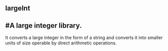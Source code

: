 ## largeInt
#A large integer library.
---------------------------------------------------------
It converts a large integer in the form of a string and converts it into smaller units of size operable by direct arithmetic operations.
